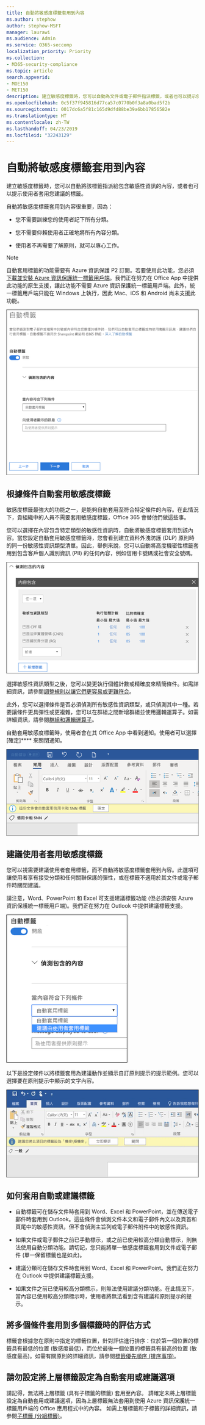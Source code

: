 ```yaml
---
title: 自動將敏感度標籤套用到內容
ms.author: stephow
author: stephow-MSFT
manager: laurawi
ms.audience: Admin
ms.service: O365-seccomp
localization_priority: Priority
ms.collection:
- M365-security-compliance
ms.topic: article
search.appverid:
- MOE150
- MET150
description: 建立敏感度標籤時，您可以自動為文件或電子郵件指派標籤，或者也可以提示使用者選取您建議的標籤。
ms.openlocfilehash: 0c5f37f945816d77ca57c0770b0f3a8a0bad5f2b
ms.sourcegitcommit: 0017dc6a5f81c165d9dfd88be39a6bb17856582e
ms.translationtype: HT
ms.contentlocale: zh-TW
ms.lasthandoff: 04/23/2019
ms.locfileid: "32243129"
---
```

# <a name="apply-a-sensitivity-label-to-content-automatically"></a>自動將敏感度標籤套用到內容

建立敏感度標籤時，您可以自動將該標籤指派給包含敏感性資訊的內容，或者也可以提示使用者套用您建議的標籤。

自動將敏感度標籤套用到內容很重要，因為：

- 您不需要訓練您的使用者記下所有分類。

- 您不需要仰賴使用者正確地將所有內容分類。

- 使用者不再需要了解原則，就可以專心工作。

> [!NOTE]
> 自動套用標籤的功能需要有 Azure 資訊保護 P2 訂閱。若要使用此功能，您必須[下載並安裝 Azure 資訊保護統一標籤用戶端](https://docs.microsoft.com/zh-TW/azure/information-protection/rms-client/install-unifiedlabelingclient-app)。我們正在努力在 Office App 中提供此功能的原生支援，讓此功能不需要 Azure 資訊保護統一標籤用戶端。此外，統一標籤用戶端只能在 Windows 上執行，因此 Mac、iOS 和 Android 尚未支援此功能。

![敏感度標籤的自動標籤選項](media/Sensitivity_labels_Auto_labeling_options.png)

## <a name="apply-a-sensitivity-label-automatically-based-on-conditions"></a>根據條件自動套用敏感度標籤

敏感度標籤最強大的功能之一，是能夠自動套用至符合特定條件的內容。在此情況下，貴組織中的人員不需要套用敏感度標籤，Office 365 會替他們做這些事。
   
您可以選擇在內容包含特定類型的敏感性資訊時，自動將敏感度標籤套用到該內容。當您設定自動套用敏感度標籤時，您會看到建立資料外洩防護 (DLP) 原則時的同一份敏感性資訊類型清單。因此，舉例來說，您可以自動將高度機密性標籤套用到包含客戶個人識別資訊 (PII) 的任何內容，例如信用卡號碼或社會安全號碼。 

![執行個體計數和比對精確度的選項](media/Sensitivity_labels_instance_count_match_accuracy.png)

選擇敏感性資訊類型之後，您可以變更執行個體計數或精確度來精簡條件。如需詳細資訊，請參閱[調整規則以讓它們更容易或更難符合](data-loss-prevention-policies.md#tuning-rules-to-make-them-easier-or-harder-to-match)。

此外，您可以選擇條件是否必須偵測所有敏感性資訊類型，或只偵測其中一種。若要讓條件更具彈性或更複雜，您可以在群組之間新增群組並使用邏輯運算子。如需詳細資訊，請參閱[群組和邏輯運算子](data-loss-prevention-policies.md#grouping-and-logical-operators)。

自動套用敏感度標籤時，使用者會在其 Office App 中看到通知。使用者可以選擇 [確定]**** 來關閉通知。

![文件已自動套用標籤的通知](media/sensitivity_labels_msg_doc_was_auto_labeled.PNG)

## <a name="recommend-that-the-user-apply-a-sensitivity-label"></a>建議使用者套用敏感度標籤

您可以視需要建議使用者套用標籤，而不自動將敏感度標籤套用到內容。此選項可讓使用者享有接受分類和任何關聯保護的彈性，或在標籤不適用於其文件或電子郵件時關閉建議。

請注意，Word、PowerPoint 和 Excel 可支援建議標籤功能 (但必須安裝 Azure 資訊保護統一標籤用戶端)。我們正在努力在 Outlook 中提供建議標籤支援。

![向使用者建議敏感度標籤的選項](media/Sensitivity_labels_Recommended_label_option.png)

以下是設定條件以將標籤套用為建議動作並顯示自訂原則提示的提示範例。您可以選擇要在原則提示中顯示的文字內容。

![套用建議標籤的提示](media/Sensitivity_label_Prompt_for_required_label.png)

## <a name="how-automatic-or-recommended-labels-are-applied"></a>如何套用自動或建議標籤

- 自動標籤可在儲存文件時套用到 Word、Excel 和 PowerPoint，並在傳送電子郵件時套用到 Outlook。這些條件會偵測文件本文和電子郵件內文以及頁首和頁尾中的敏感性資訊，但不會偵測主旨列或電子郵件附件中的敏感性資訊。

- 如果文件或電子郵件之前已手動標示，或之前已使用較高分類自動標示，則無法使用自動分類功能。請切記，您只能將單一敏感度標籤套用到文件或電子郵件 (單一保留標籤也是如此)。

- 建議分類可在儲存文件時套用到 Word、Excel 和 PowerPoint。我們正在努力在 Outlook 中提供建議標籤支援。

- 如果文件之前已使用較高分類標示，則無法使用建議分類功能。在此情況下，當內容已使用較高分類標示時，使用者將無法看到含有建議和原則提示的提示。

## <a name="how-multiple-conditions-are-evaluated-when-they-apply-to-more-than-one-label"></a>將多個條件套用到多個標籤時的評估方式

標籤會根據您在原則中指定的標籤位置，針對評估進行排序：位於第一個位置的標籤具有最低的位置 (敏感度最低)，而位於最後一個位置的標籤具有最高的位置 (敏感度最高)。如需有關原則的詳細資訊，請參閱[標籤優先順序 (排序事項)](sensitivity-labels.md#label-priority-order-matters)。

## <a name="dont-configure-a-parent-label-to-be-applied-automatically-or-recommended"></a>請勿設定將上層標籤設定為自動套用或建議選項

請記得，無法將上層標籤 (具有子標籤的標籤) 套用至內容。 請確定未將上層標籤設定為自動套用或建議選項，因為上層標籤無法套用到使用 Azure 資訊保護統一標籤用戶端的 Office 應用程式中的內容。 如需上層標籤和子標籤的詳細資訊，請參閱[子標籤 (分組標籤)](sensitivity-labels.md#sublabels-grouping-labels)。
